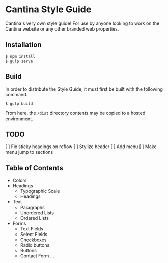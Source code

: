 # Cantina Style Guide
Cantina's very own style guide! For use by anyone looking to work on the Cantina website or any other branded web properties.

## Installation
```
$ npm install
$ gulp serve
```

## Build
In order to distribute the Style Guide, it must first be built with the following command.

` $ gulp build `

From here, the `/dist` directory contents may be copied to a hosted environment.

## TODO
[ ] Fix sticky headings on reflow
[ ] Stylize header
[ ] Add menu
[ ] Make menu jump to sections

## Table of Contents
* Colors
* Headings
  * Typographic Scale
  * Headings
* Text
  * Paragraphs
  * Unordered Lists
  * Ordered Lists
* Forms
  * Text Fields
  * Select Fields
  * Checkboxes
  * Radio buttons
  * Buttons
  * Contact Form
...
